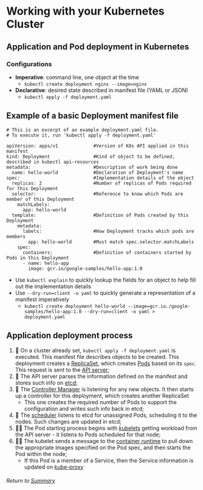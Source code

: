 # Working with your Kubernetes Cluster

## Application and Pod deployment in Kubernetes

### Configurations

- **Imperative**: command line, one object at the time 
    - `kubectl create deployment nginx --image=nginx`
- **Declarative**: desired state described in manifest file (YAML or JSON) 
    - `kubectl apply -f deployment.yaml`

## Example of a basic Deployment manifest file

```
# This is an excerpt of an example deployment.yaml file.
# To execute it, run 'kubectl apply -f deployment.yaml'

apiVersion: apps/v1             #Version of K8s API applied in this manifest
kind: Deployment                #Kind of object to be defined, described in kubectl api-resources
metadata:                       #Description of work being done
  name: hello-world             #Declaration of Deployment's name
spec:                           #Implementation details of the object
  replicas: 2                   #Number of replicas of Pods required for this Deployment
  selector:                     #Reference to know which Pods are member of this Deployment
    matchLabels:
      app: hello-world
  template:                     #Definition of Pods created by this Deployment
    metadata:
      labels:                   #How Deployment tracks which pods are members
        app: hello-world        #Must match spec.selector.matchLabels
    spec:
      containers:               #Definition of containers started by Pods in this Deployment
      - name: hello-app
        image: gcr.io/google-samples/hello-app:1.0
```

- Use `kubectl explain` to quickly lookup the fields for an object to help fill out the implementation details
- Use `--dry-run=client -o yaml` to quickly generate a representation of a manifest imperatively 
    - `kubectl create deployment hello-world --image=gcr.io./google-samples/hello-app:1.0 --dry-run=client -o yaml > deployment.yaml`

## Application deployment process

1. 🧠 On a cluster already set, `kubectl apply -f deployment.yaml` is executed. This manifest file describes objects to be created. This deployment creates a [ReplicaSet](../01exploringKubernetesArchitecture/04APIObjectsControllers.MD#types-of-controllers), which creates [Pods](../01exploringKubernetesArchitecture/03APIObjectsPods.MD) based on its `spec`. This request is sent to the [API server](/01exploringKubernetesArchitecture/02kubernetesAPI.MD);
2. 🧠 The API server parses the information defined on the manifest and stores such info on [etcd](/01exploringKubernetesArchitecture/07k8sClusterComponents.md#control-plane-node-components);
3. 🧠 The [Controller Manager](/01exploringKubernetesArchitecture/07k8sClusterComponents.md#control-plane-node-components) is listening for any new objects. It then starts up a controller for this deployment, which creates another ReplicaSet 
    - This one creates the required number of Pods to support the configuration and writes such info back in etcd;
4. 🧠 The [scheduler](../01exploringKubernetesArchitecture/07k8sClusterComponents.md#control-plane-node-components) listens to etcd for unassigned Pods, scheduling it to the nodes. Such changes are updated in etcd;
5. 👩‍🏭 The Pod starting process begins with [kubelets](/01exploringKubernetesArchitecture/07k8sClusterComponents.md#worker-node-components) getting workload from the API server - it listens to Pods scheduled for that node;
6. 👩‍🏭 The kubelet sends a message to the [container runtime](01exploringKubernetesArchitecture/07k8sClusterComponents.md#worker-node-components) to pull down the appropriate images specified on the Pod spec, and then starts the Pod within the node;
    - If this Pod is a member of a Service, then the Service information is updated on [kube-proxy](/01exploringKubernetesArchitecture/07k8sClusterComponents.md#worker-node-components)

###### Return to [Summary](https://github.com/l12f3r/CKAstudy/tree/main/03workingK8sCluster#readme)